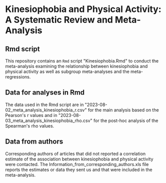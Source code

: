 # Kinesiophobia and Physical Activity: A Systematic Review and Meta-Analysis

## Rmd script
This repository contains an `Rmd` script "Kinesiophobia.Rmd" to conduct the meta-analysis examining the relationship between kinesiophobia and physical activity as well as subgroup meta-analyses and the meta-regressions. 

## Data for analyses in Rmd
The data used in the Rmd script are in "2023-08-02_meta_analysis_kinesiophobia_r.csv" for the main analysis based on the Pearson's r values and in "2023-08-03_meta_analysis_kinesiophobia_rho.csv" for the post-hoc analysis of the Spearman's rho values.

## Data from authors
Corresponding authors of articles that did not reported a correlation estimate of the association between kinesiophobia and physical activity were contacted. The Information_from_corresponding_authors.xls file reports the estimates or data they sent us and that were included in the meta-analysis.
